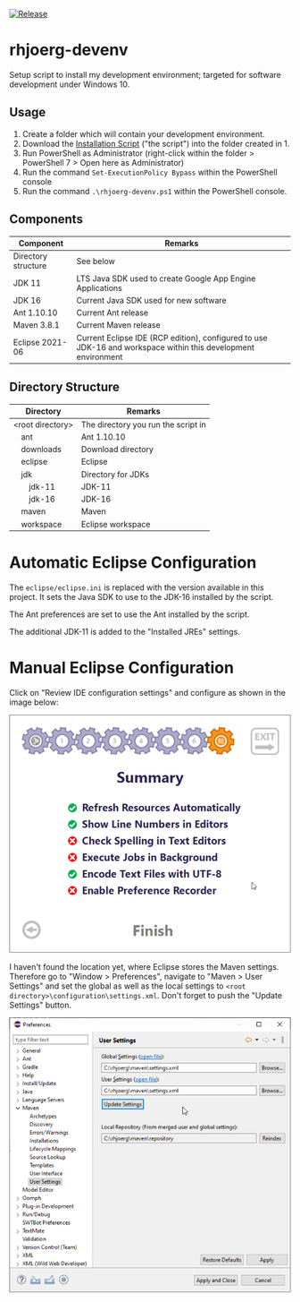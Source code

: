 [![Release](https://github.com/rhjoerg/rhjoerg-devenv/actions/workflows/release.yml/badge.svg?branch=main)](https://github.com/rhjoerg/rhjoerg-devenv/actions/workflows/release.yml)

# rhjoerg-devenv
Setup script to install my development environment; targeted for software development under Windows 10.

## Usage

1. Create a folder which will contain your development environment.
2. Download the [Installation Script](https://github.com/rhjoerg/rhjoerg-devenv/releases/download/latest/rhjoerg-devenv.ps1) ("the script") into the folder created in 1.
3. Run PowerShell as Administrator (right-click within the folder > PowerShell 7 > Open here as Administrator)
4. Run the command ```Set-ExecutionPolicy Bypass``` within the PowerShell console
5. Run the command ```.\rhjoerg-devenv.ps1``` within the PowerShell console.

## Components

Component | Remarks
--- | ---
Directory structure | See below
JDK 11 | LTS Java SDK used to create Google App Engine Applications
JDK 16 | Current Java SDK used for new software
Ant 1.10.10 | Current Ant release
Maven 3.8.1 | Current Maven release
Eclipse 2021-06 | Current Eclipse IDE (RCP edition), configured to use JDK-16 and workspace within this development environment

## Directory Structure

Directory | Remarks
--- | ---
&lt;root directory&gt; | The directory you run the script in
&emsp;ant | Ant 1.10.10
&emsp;downloads | Download directory
&emsp;eclipse | Eclipse
&emsp;jdk | Directory for JDKs
&emsp;&emsp;jdk-11 | JDK-11
&emsp;&emsp;jdk-16 | JDK-16
&emsp;maven | Maven
&emsp;workspace | Eclipse workspace

# Automatic Eclipse Configuration

The ```eclipse/eclipse.ini``` is replaced with the version available in this project. It sets the Java SDK to use to the JDK-16 installed by the script.

The Ant preferences are set to use the Ant installed by the script.

The additional JDK-11 is added to the "Installed JREs" settings.

# Manual Eclipse Configuration

Click on "Review IDE configuration settings" and configure as shown in the image below:

![Configuration settings](images/config.png)

I haven't found the location yet, where Eclipse stores the Maven settings. Therefore go to "Window > Preferences", navigate to "Maven > User Settings"
and set the global as well as the local settings to ```<root directory>\configuration\settings.xml```. Don't forget to push the "Update Settings" button.

![Maven settings](images/maven-settings.png)
